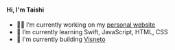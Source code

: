 #### Hi, I'm Taishi

<!--
**taishiwalden/taishiwalden** is a ✨ _special_ ✨ repository because its `README.md` (this file) appears on your GitHub profile.

Here are some ideas to get you started:
-->
- 🧑‍💻 I’m currently working on my [personal website](www.taishiwalden.com)
- 🌱 I’m currently learning Swift, JavaScript, HTML, CSS
- 🚀 I'm currently building [Visneto](https://visnetomedia.com/)
<!--
- 👯 I’m looking to collaborate on ...
- 🤔 I’m looking for help with ...
- 💬 Ask me about ...
- 📫 How to reach me: ...
- 😄 Pronouns: ...
- ⚡ Fun fact: ...
-->
